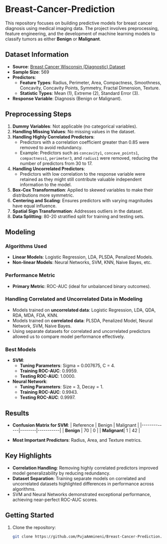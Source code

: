 # Breast-Cancer-Prediction


This repository focuses on building predictive models for breast cancer diagnosis using medical imaging data. The project involves preprocessing, feature engineering, and the development of machine learning models to classify tumors as either **Benign** or **Malignant**.

## Dataset Information
- **Source**: [Breast Cancer Wisconsin (Diagnostic) Dataset](https://archive.ics.uci.edu/dataset/17/breast+cancer+wisconsin+diagnostic)
- **Sample Size**: 569
- **Predictors**:
  - **Feature Types**: Radius, Perimeter, Area, Compactness, Smoothness, Concavity, Concavity Points, Symmetry, Fractal Dimension, Texture.
  - **Statistic Types**: Mean (1), Extreme (2), Standard Error (3).
- **Response Variable**: Diagnosis (Benign or Malignant).

## Preprocessing Steps
1. **Dummy Variables**: Not applicable (no categorical variables).
2. **Handling Missing Values**: No missing values in the dataset.
3. **Handling Highly Correlated Predictors**:
   - Predictors with a correlation coefficient greater than 0.85 were removed to avoid redundancy.
   - Example: Predictors such as `concavity1`, `concave_points1`, `compactness1`, `perimeter3`, and `radius1` were removed, reducing the number of predictors from 30 to 17.
4. **Handling Uncorrelated Predictors**:
   - Predictors with low correlation to the response variable were retained as they might still contribute valuable independent information to the model.
5. **Box-Cox Transformation**: Applied to skewed variables to make their distributions more symmetric.
6. **Centering and Scaling**: Ensures predictors with varying magnitudes have equal influence.
7. **Spatial Sign Transformation**: Addresses outliers in the dataset.
8. **Data Splitting**: 80-20 stratified split for training and testing sets.

## Modeling
### Algorithms Used
- **Linear Models**: Logistic Regression, LDA, PLSDA, Penalized Models.
- **Non-linear Models**: Neural Networks, SVM, KNN, Naive Bayes, etc.

### Performance Metric
- **Primary Metric**: ROC-AUC (ideal for unbalanced binary outcomes).

### Handling Correlated and Uncorrelated Data in Modeling
- Models trained on **uncorrelated data**: Logistic Regression, LDA, QDA, RDA, MDA, FDA, KNN.
- Models trained on **correlated data**: PLSDA, Penalized Model, Neural Network, SVM, Naive Bayes.
- Using separate datasets for correlated and uncorrelated predictors allowed us to compare model performance effectively.

### Best Models
- **SVM**:
  - **Tuning Parameters**: Sigma = 0.007675, C = 4.
  - **Training ROC-AUC**: 0.9959.
  - **Testing ROC-AUC**: 1.0000.
- **Neural Network**:
  - **Tuning Parameters**: Size = 3, Decay = 1.
  - **Training ROC-AUC**: 0.9943.
  - **Testing ROC-AUC**: 0.9997.

## Results
- **Confusion Matrix for SVM**:
  | Reference   | Benign | Malignant |
  |-------------|--------|-----------|
  | **Benign**  | 70     | 0         |
  | **Malignant**| 1      | 42        |

- **Most Important Predictors**: Radius, Area, and Texture metrics.

## Key Highlights
- **Correlation Handling**: Removing highly correlated predictors improved model generalizability by reducing redundancy.
- **Dataset Separation**: Training separate models on correlated and uncorrelated datasets highlighted differences in performance across algorithms.
- SVM and Neural Networks demonstrated exceptional performance, achieving near-perfect ROC-AUC scores.

## Getting Started
1. Clone the repository:
   ```bash
   git clone https://github.com/PujaAmmineni/Breast-Cancer-Prediction.git

